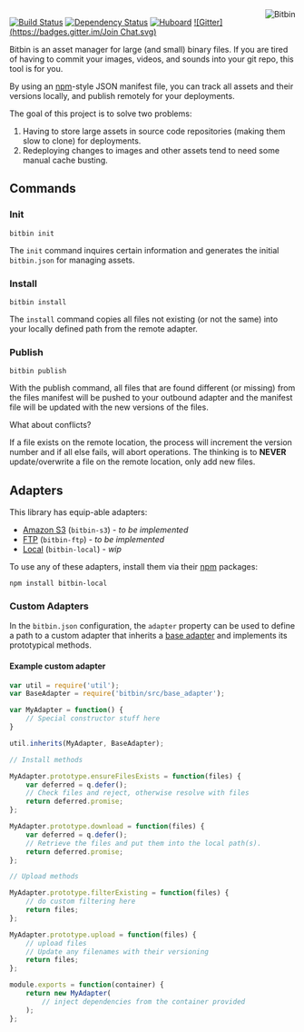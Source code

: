 <img src="http://assets.boxmeupapp.com/img/bitbin-logo.png" alt="Bitbin" align="right">

[![Build Status](https://travis-ci.org/bitbinio/bitbin.svg?branch=master)](https://travis-ci.org/bitbinio/bitbin)
[![Dependency Status](https://david-dm.org/bitbinio/bitbin.svg)](https://david-dm.org/bitbinio/bitbin)
[![Huboard](https://img.shields.io/badge/Hu-Board-7965cc.svg?style=flat)](https://huboard.com/bitbinio/bitbin)
[![Gitter](https://badges.gitter.im/Join Chat.svg)](https://gitter.im/bitbinio/bitbin)

Bitbin is an asset manager for large (and small) binary files. If you are tired of having to commit your images, videos, and sounds into your
git repo, this tool is for you.

<p style="clear: both"></p>

By using an [npm](https://npmjs.org)-style JSON manifest file, you can track all assets and their versions locally, and publish remotely for your deployments.

The goal of this project is to solve two problems:

1. Having to store large assets in source code repositories (making them slow to clone) for deployments.
2. Redeploying changes to images and other assets tend to need some manual cache busting.

## Commands

### Init

```
bitbin init
```

The `init` command inquires certain information and generates the initial `bitbin.json` for managing assets.

### Install

```
bitbin install
```

The `install` command copies all files not existing (or not the same) into your locally defined path from the remote adapter.

### Publish

```
bitbin publish
```

With the publish command, all files that are found different (or missing) from the files manifest will be pushed to your outbound adapter and the manifest file will be updated with the new
versions of the files.

What about conflicts?

If a file exists on the remote location, the process will increment the version number and if all else fails, will abort
operations. The thinking is to **NEVER** update/overwrite a file on the remote location, only add new files.

## Adapters

This library has equip-able adapters:

* [Amazon S3](https://github.com/bitbinio/bitbin-s3) (`bitbin-s3`) - _to be implemented_
* [FTP](https://github.com/bitbinio/bitbin-ftp) (`bitbin-ftp`) - _to be implemented_
* [Local](https://github.com/bitbinio/bitbin-local) (`bitbin-local`) - _wip_

To use any of these adapters, install them via their [npm](https://npmjs.org) packages:

```
npm install bitbin-local
```

### Custom Adapters

In the `bitbin.json` configuration, the `adapter` property can be used to define
a path to a custom adapter that inherits a [base adapter](https://github.com/cjsaylor/bitbin/blob/master/src/base_adapter.js)
and implements its prototypical methods.

#### Example custom adapter

```javascript
var util = require('util');
var BaseAdapter = require('bitbin/src/base_adapter');

var MyAdapter = function() {
    // Special constructor stuff here
}

util.inherits(MyAdapter, BaseAdapter);

// Install methods

MyAdapter.prototype.ensureFilesExists = function(files) {
    var deferred = q.defer();
    // Check files and reject, otherwise resolve with files
    return deferred.promise;
};

MyAdapter.prototype.download = function(files) {
    var deferred = q.defer();
    // Retrieve the files and put them into the local path(s).
    return deferred.promise;
};

// Upload methods

MyAdapter.prototype.filterExisting = function(files) {
    // do custom filtering here
    return files;
};

MyAdapter.prototype.upload = function(files) {
    // upload files
    // Update any filenames with their versioning
    return files;
};

module.exports = function(container) {
    return new MyAdapter(
        // inject dependencies from the container provided
    );
};
```
